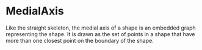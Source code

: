 # MedialAxis
Like the straight skeleton, the medial axis of a shape is an embedded graph representing the shape.  It is drawn as the set of points in a shape that have more than one closest point on the boundary of the shape.
